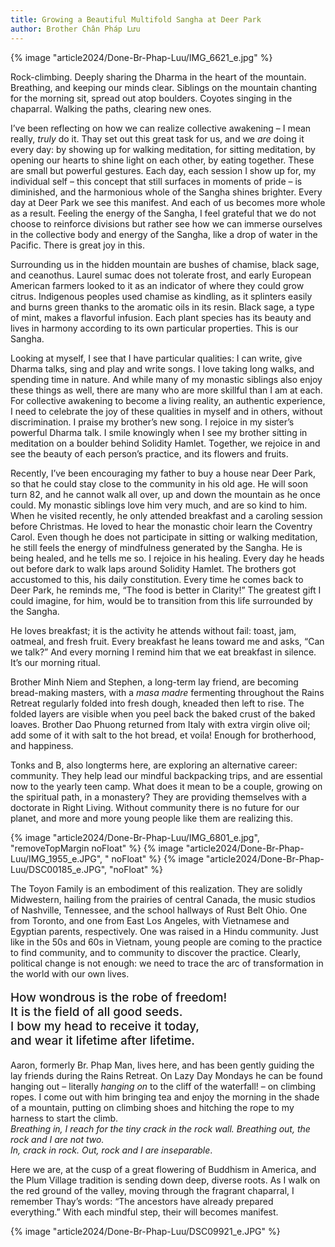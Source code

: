 ```yaml
---
title: Growing a Beautiful Multifold Sangha at Deer Park
author: Brother Chân Pháp Lưu
---
```


{% image "article2024/Done-Br-Phap-Luu/IMG_6621_e.jpg" %}

<div class="removeIndentInFollowingElem removeTopMarginInFollowingElem"></div>

Rock-climbing. Deeply sharing the Dharma in the heart of the mountain. Breathing, and keeping our minds clear. Siblings on the mountain chanting for the morning sit, spread out atop boulders. Coyotes singing in the chaparral. Walking the paths, clearing new ones.

I’ve been reflecting on how we can realize collective awakening – I mean really, *truly* do it. Thay set out this great task for us, and we *are* doing it every day: by showing up for walking meditation, for sitting meditation, by opening our hearts to shine light on each other, by eating together. These are small but powerful gestures. Each day, each session I show up for, my individual self – this concept that still surfaces in moments of pride – is diminished, and the harmonious whole of the Sangha shines brighter. Every day at Deer Park we see this manifest. And each of us becomes more whole as a result. Feeling the energy of the Sangha, I feel grateful that we do not choose to reinforce divisions but rather see how we can immerse ourselves in the collective body and energy of the Sangha, like a drop of water in the Pacific. There is great joy in this.

Surrounding us in the hidden mountain are bushes of chamise, black sage, and ceanothus. Laurel sumac does not tolerate frost, and early European American farmers looked to it as an indicator of where they could grow citrus. Indigenous peoples used chamise as kindling, as it splinters easily and burns green thanks to the aromatic oils in its resin. Black sage, a type of mint, makes a flavorful infusion. Each plant species has its beauty and lives in harmony according to its own particular properties. This is our Sangha.

Looking at myself, I see that I have particular qualities: I can write, give Dharma talks, sing and play and write songs. I love taking long walks, and spending time in nature. And while many of my monastic siblings also enjoy these things as well, there are many who are more skillful than I am at each. For collective awakening to become a living reality, an authentic experience, I need to celebrate the joy of these qualities in myself and in others, without discrimination. I praise my brother’s new song. I rejoice in my sister’s powerful Dharma talk. I smile knowingly when I see my brother sitting in meditation on a boulder behind Solidity Hamlet. Together, we rejoice in and see the beauty of each person’s practice, and its flowers and fruits.

Recently, I’ve been encouraging my father to buy a house near Deer Park, so that he could stay close to the community in his old age. He will soon turn 82, and he cannot walk all over, up and down the mountain as he once could. My monastic siblings love him very much, and are so kind to him. When he visited recently, he only attended breakfast and a caroling session before Christmas. He loved to hear the monastic choir learn the Coventry Carol. Even though he does not participate in sitting or walking meditation, he still feels the energy of mindfulness generated by the Sangha. He is being healed, and he tells me so. I rejoice in his healing. Every day he heads out before dark to walk laps around Solidity Hamlet. The brothers got accustomed to this, his daily constitution. Every time he comes back to Deer Park, he reminds me, “The food is better in Clarity!” The greatest gift I could imagine, for him, would be to transition from this life surrounded by the Sangha.

He loves breakfast; it is the activity he attends without fail: toast, jam, oatmeal, and fresh fruit. Every breakfast he leans toward me and asks, “Can we talk?” And every morning I remind him that we eat breakfast in silence. It’s our morning ritual.

Brother Minh Niem and Stephen, a long-term lay friend, are becoming bread-making masters, with a *masa madre* fermenting throughout the Rains Retreat regularly folded into fresh dough, kneaded then left to rise. The folded layers are visible when you peel back the baked crust of the baked loaves. Brother Dao Phuong returned from Italy with extra virgin olive oil; add some of it with salt to the hot bread, et voila! Enough for brotherhood, and happiness.

Tonks and B, also longterms here, are exploring an alternative career: community. They help lead our mindful backpacking trips, and are essential now to the yearly teen camp. What does it mean to be a couple, growing on the spiritual path, in a monastery? They are providing themselves with a doctorate in Right Living. Without community there is no future for our planet, and more and more young people like them are realizing this.


{% image "article2024/Done-Br-Phap-Luu/IMG_6801_e.jpg", "removeTopMargin noFloat" %}
{% image "article2024/Done-Br-Phap-Luu/IMG_1955_e.JPG", " 
noFloat" %}
{% image "article2024/Done-Br-Phap-Luu/DSC00185_e.JPG", "noFloat" %}

<div class="page-break"></div>

The Toyon Family is an embodiment of this realization. They are solidly Midwestern, hailing from the prairies of central Canada, the music studios of Nashville, Tennessee, and the school hallways of Rust Belt Ohio. One from Toronto, and one from East Los Angeles, with Vietnamese and Egyptian parents, respectively. One was raised in a Hindu community. Just like in the 50s and 60s in Vietnam, young people are coming to the practice to find community, and to community to discover the practice. Clearly, political change is not enough: we need to trace the arc of transformation in the world with our own lives.

<p class="pull-quote" style="font-size: 135%; font-weight: 500;">How wondrous is the robe of freedom!<br/>
It is the field of all good seeds.<br/>
I bow my head to receive it today,<br/>
and wear it lifetime after lifetime.</p>

<!-- <div class="verse"><p>How wondrous is the robe of freedom!<br/>
It is the field of all good seeds.<br/>
I bow my head to receive it today,<br/>
and wear it lifetime after lifetime.</p></div> -->

Aaron, formerly Br. Phap Man, lives here, and has been gently guiding the lay friends during the Rains Retreat. On Lazy Day Mondays he can be found hanging out – literally *hanging on* to the cliff of the waterfall! – on climbing ropes. I come out with him bringing tea and enjoy the morning in the shade of a mountain, putting on climbing shoes and hitching the rope to my harness to start the climb. <br/>*Breathing in, I reach for the tiny crack in the rock wall. Breathing out, the rock and I are not two. <br/>In, crack in rock. Out, rock and I are inseparable*.

Here we are, at the cusp of a great flowering of Buddhism in America, and the Plum Village tradition is sending down deep, diverse roots. As I walk on the red ground of the valley, moving through the fragrant chaparral, I remember Thay’s words: “The ancestors have already prepared everything.” With each mindful step, their will becomes manifest.

<div class="article-end"></div>

{% image "article2024/Done-Br-Phap-Luu/DSC09921_e.JPG" %}
